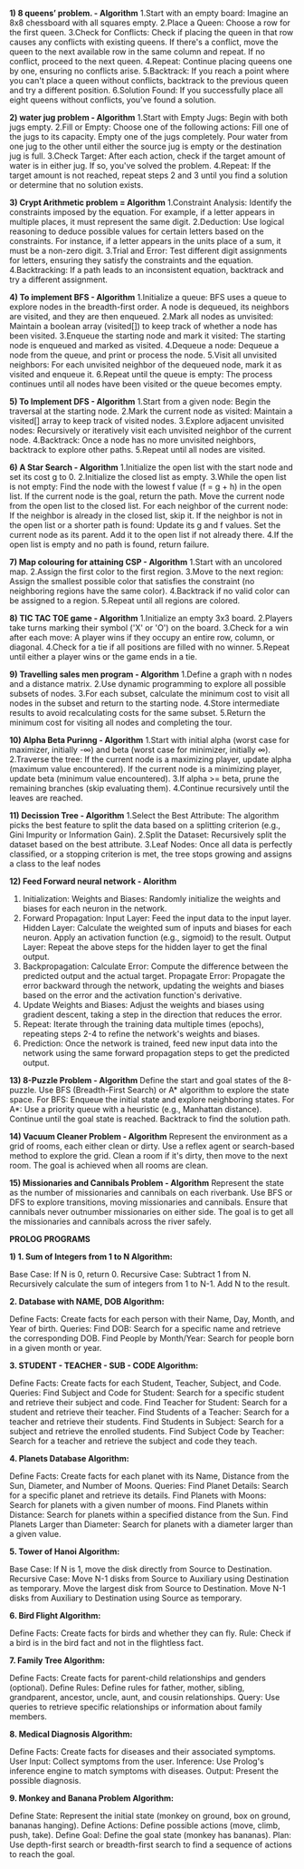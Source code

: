 **1) 8 queens’ problem. - Algorithm**
 1.Start with an empty board: Imagine an 8x8 chessboard with all squares empty. 2.Place a Queen: Choose a row for the first queen. 3.Check for Conflicts: Check if placing the queen in that row causes any conflicts with existing queens. If there's a conflict, move the queen to the next available row in the same column and repeat. If no conflict, proceed to the next queen. 4.Repeat: Continue placing queens one by one, ensuring no conflicts arise. 5.Backtrack: If you reach a point where you can't place a queen without conflicts, backtrack to the previous queen and try a different position. 6.Solution Found: If you successfully place all eight queens without conflicts, you've found a solution.

**2) water jug problem - Algorithm**
 1.Start with Empty Jugs: Begin with both jugs empty. 2.Fill or Empty: Choose one of the following actions: Fill one of the jugs to its capacity. Empty one of the jugs completely. Pour water from one jug to the other until either the source jug is empty or the destination jug is full. 3.Check Target: After each action, check if the target amount of water is in either jug. If so, you've solved the problem. 4.Repeat: If the target amount is not reached, repeat steps 2 and 3 until you find a solution or determine that no solution exists.

**3) Crypt Arithmetic problem = Algorithm**
 1.Constraint Analysis: Identify the constraints imposed by the equation. For example, if a letter appears in multiple places, it must represent the same digit. 2.Deduction: Use logical reasoning to deduce possible values for certain letters based on the constraints. For instance, if a letter appears in the units place of a sum, it must be a non-zero digit. 3.Trial and Error: Test different digit assignments for letters, ensuring they satisfy the constraints and the equation. 4.Backtracking: If a path leads to an inconsistent equation, backtrack and try a different assignment.

**4) To implement BFS - Algorithm**
 1.Initialize a queue: BFS uses a queue to explore nodes in the breadth-first order. A node is dequeued, its neighbors are visited, and they are then enqueued. 2.Mark all nodes as unvisited: Maintain a boolean array (visited[]) to keep track of whether a node has been visited. 3.Enqueue the starting node and mark it visited: The starting node is enqueued and marked as visited. 4.Dequeue a node: Dequeue a node from the queue, and print or process the node. 5.Visit all unvisited neighbors: For each unvisited neighbor of the dequeued node, mark it as visited and enqueue it. 6.Repeat until the queue is empty: The process continues until all nodes have been visited or the queue becomes empty.

**5) To Implement DFS - Algorithm**
 1.Start from a given node: Begin the traversal at the starting node. 2.Mark the current node as visited: Maintain a visited[] array to keep track of visited nodes. 3.Explore adjacent unvisited nodes: Recursively or iteratively visit each unvisited neighbor of the current node. 4.Backtrack: Once a node has no more unvisited neighbors, backtrack to explore other paths. 5.Repeat until all nodes are visited.

**6) A Star Search - Algorithm**
 1.Initialize the open list with the start node and set its cost g to 0. 2.Initialize the closed list as empty. 3.While the open list is not empty: Find the node with the lowest f value (f = g + h) in the open list. If the current node is the goal, return the path. Move the current node from the open list to the closed list. For each neighbor of the current node: If the neighbor is already in the closed list, skip it. If the neighbor is not in the open list or a shorter path is found: Update its g and f values. Set the current node as its parent. Add it to the open list if not already there. 4.If the open list is empty and no path is found, return failure.

**7) Map colouring for attaining CSP - Algorithm**
 1.Start with an uncolored map. 2.Assign the first color to the first region. 3.Move to the next region: Assign the smallest possible color that satisfies the constraint (no neighboring regions have the same color). 4.Backtrack if no valid color can be assigned to a region. 5.Repeat until all regions are colored.

**8) TIC TAC TOE game - Algorithm**
 1.Initialize an empty 3x3 board. 2.Players take turns marking their symbol ('X' or 'O') on the board. 3.Check for a win after each move: A player wins if they occupy an entire row, column, or diagonal. 4.Check for a tie if all positions are filled with no winner. 5.Repeat until either a player wins or the game ends in a tie.

**9) Travelling sales men program - Algorithm**
 1.Define a graph with n nodes and a distance matrix. 2.Use dynamic programming to explore all possible subsets of nodes. 3.For each subset, calculate the minimum cost to visit all nodes in the subset and return to the starting node. 4.Store intermediate results to avoid recalculating costs for the same subset. 5.Return the minimum cost for visiting all nodes and completing the tour.

**10) Alpha Beta Purinng - Algorithm**
1.Start with initial alpha (worst case for maximizer, initially -∞) and beta (worst case for minimizer, initially ∞).
2.Traverse the tree:
If the current node is a maximizing player, update alpha (maximum value encountered).
If the current node is a minimizing player, update beta (minimum value encountered).
3.If alpha >= beta, prune the remaining branches (skip evaluating them).
4.Continue recursively until the leaves are reached.

**11) Decission Tree - Algorithm**
1.Select the Best Attribute: The algorithm picks the best feature to split the data based on a splitting criterion (e.g., Gini Impurity or Information Gain).
2.Split the Dataset: Recursively split the dataset based on the best attribute.
3.Leaf Nodes: Once all data is perfectly classified, or a stopping criterion is met, the tree stops growing and assigns a class to the leaf nodes

**12) Feed Forward neural network - Alorithm**
1. Initialization:
Weights and Biases: Randomly initialize the weights and biases for each neuron in the network.
2. Forward Propagation:
Input Layer: Feed the input data to the input layer.
Hidden Layer:
Calculate the weighted sum of inputs and biases for each neuron.
Apply an activation function (e.g., sigmoid) to the result.
Output Layer:
Repeat the above steps for the hidden layer to get the final output.
3. Backpropagation:
Calculate Error: Compute the difference between the predicted output and the actual target.
Propagate Error: Propagate the error backward through the network, updating the weights and biases based on the error and the activation function's derivative.
4. Update Weights and Biases:
Adjust the weights and biases using gradient descent, taking a step in the direction that reduces the error.
5. Repeat:
Iterate through the training data multiple times (epochs), repeating steps 2-4 to refine the network's weights and biases.
6. Prediction:
Once the network is trained, feed new input data into the network using the same forward propagation steps to get the predicted output.

**13) 8-Puzzle Problem - Algorithm**
Define the start and goal states of the 8-puzzle.
Use BFS (Breadth-First Search) or A* algorithm to explore the state space.
For BFS: Enqueue the initial state and explore neighboring states.
For A*: Use a priority queue with a heuristic (e.g., Manhattan distance).
Continue until the goal state is reached.
Backtrack to find the solution path.

**14) Vacuum Cleaner Problem - Algorithm**
Represent the environment as a grid of rooms, each either clean or dirty.
Use a reflex agent or search-based method to explore the grid.
Clean a room if it's dirty, then move to the next room.
The goal is achieved when all rooms are clean.

**15) Missionaries and Cannibals Problem - Algorithm**
Represent the state as the number of missionaries and cannibals on each riverbank.
Use BFS or DFS to explore transitions, moving missionaries and cannibals.
Ensure that cannibals never outnumber missionaries on either side.
The goal is to get all the missionaries and cannibals across the river safely.


**PROLOG PROGRAMS**

**1) 1. Sum of Integers from 1 to N Algorithm:**

Base Case: If N is 0, return 0.
Recursive Case:
Subtract 1 from N.
Recursively calculate the sum of integers from 1 to N-1.
Add N to the result.

**2. Database with NAME, DOB Algorithm:**

Define Facts: Create facts for each person with their Name, Day, Month, and Year of birth.
Queries:
Find DOB: Search for a specific name and retrieve the corresponding DOB.
Find People by Month/Year: Search for people born in a given month or year.

**3. STUDENT - TEACHER - SUB - CODE Algorithm:**

Define Facts: Create facts for each Student, Teacher, Subject, and Code.
Queries:
Find Subject and Code for Student: Search for a specific student and retrieve their subject and code.
Find Teacher for Student: Search for a student and retrieve their teacher.
Find Students of a Teacher: Search for a teacher and retrieve their students.
Find Students in Subject: Search for a subject and retrieve the enrolled students.
Find Subject Code by Teacher: Search for a teacher and retrieve the subject and code they teach.

**4. Planets Database Algorithm:**

Define Facts: Create facts for each planet with its Name, Distance from the Sun, Diameter, and Number of Moons.
Queries:
Find Planet Details: Search for a specific planet and retrieve its details.
Find Planets with Moons: Search for planets with a given number of moons.
Find Planets within Distance: Search for planets within a specified distance from the Sun.
Find Planets Larger than Diameter: Search for planets with a diameter larger than a given value.

**5. Tower of Hanoi Algorithm:**

Base Case: If N is 1, move the disk directly from Source to Destination.
Recursive Case:
Move N-1 disks from Source to Auxiliary using Destination as temporary.
Move the largest disk from Source to Destination.
Move N-1 disks from Auxiliary to Destination using Source as temporary.

**6. Bird Flight Algorithm:**

Define Facts: Create facts for birds and whether they can fly.
Rule: Check if a bird is in the bird fact and not in the flightless fact.

**7. Family Tree Algorithm:**

Define Facts: Create facts for parent-child relationships and genders (optional).
Define Rules: Define rules for father, mother, sibling, grandparent, ancestor, uncle, aunt, and cousin relationships.
Query: Use queries to retrieve specific relationships or information about family members.

**8. Medical Diagnosis Algorithm:**

Define Facts: Create facts for diseases and their associated symptoms.
User Input: Collect symptoms from the user.
Inference: Use Prolog's inference engine to match symptoms with diseases.
Output: Present the possible diagnosis.

**9. Monkey and Banana Problem Algorithm:**

Define State: Represent the initial state (monkey on ground, box on ground, bananas hanging).
Define Actions: Define possible actions (move, climb, push, take).
Define Goal: Define the goal state (monkey has bananas).
Plan: Use depth-first search or breadth-first search to find a sequence of actions to reach the goal.










 
